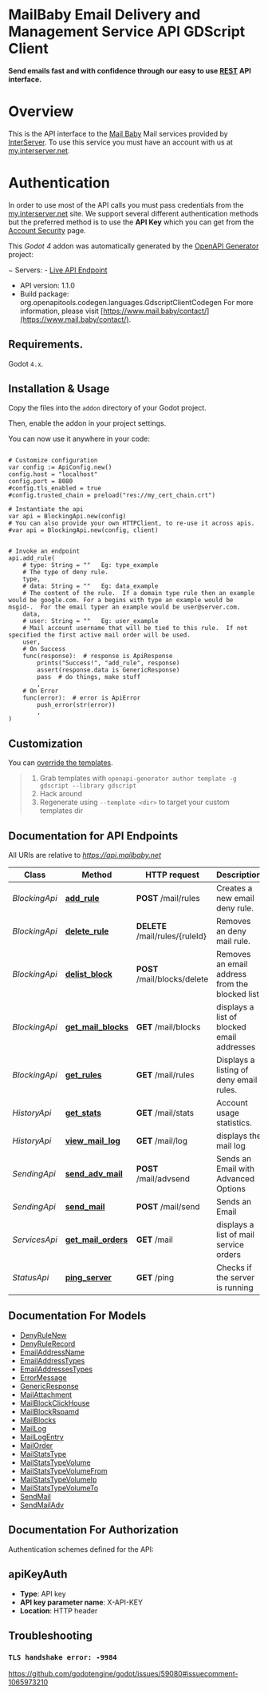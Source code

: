# MailBaby Email Delivery and Management Service API GDScript Client

**Send emails fast and with confidence through our easy to use [REST](https://en.wikipedia.org/wiki/Representational_state_transfer) API interface.**
# Overview
This is the API interface to the [Mail Baby](https//mail.baby/) Mail services provided by [InterServer](https://www.interserver.net). To use this service you must have an account with us at [my.interserver.net](https://my.interserver.net).
# Authentication
In order to use most of the API calls you must pass credentials from the [my.interserver.net](https://my.interserver.net/) site.
We support several different authentication methods but the preferred method is to use the **API Key** which you can get from the [Account Security](https://my.interserver.net/account_security) page.


This *Godot 4* addon was automatically generated by the [OpenAPI Generator](https://openapi-generator.tech) project:

− Servers:
    - [Live API Endpoint](https://api.mailbaby.net)
- API version: 1.1.0
- Build package: org.openapitools.codegen.languages.GdscriptClientCodegen
For more information, please visit [https://www.mail.baby/contact/](https://www.mail.baby/contact/).


## Requirements.

Godot `4.x`.


## Installation & Usage

Copy the files into the `addon` directory of your Godot project.

Then, enable the addon in your project settings.

You can now use it anywhere in your code:

```gdscript

# Customize configuration
var config := ApiConfig.new()
config.host = "localhost"
config.port = 8080
#config.tls_enabled = true
#config.trusted_chain = preload("res://my_cert_chain.crt")

# Instantiate the api
var api = BlockingApi.new(config)
# You can also provide your own HTTPClient, to re-use it across apis.
#var api = BlockingApi.new(config, client)


# Invoke an endpoint
api.add_rule(
	# type: String = ""   Eg: type_example
	# The type of deny rule.
	type,
	# data: String = ""   Eg: data_example
	# The content of the rule.  If a domain type rule then an example would be google.com. For a begins with type an example would be msgid-.  For the email typer an example would be user@server.com.
	data,
	# user: String = ""   Eg: user_example
	# Mail account username that will be tied to this rule.  If not specified the first active mail order will be used.
	user,
	# On Success
	func(response):  # response is ApiResponse
		prints("Success!", "add_rule", response)
		assert(response.data is GenericResponse)
		pass  # do things, make stuff
		,
	# On Error
	func(error):  # error is ApiError
		push_error(str(error))
		,
)

```


## Customization

You can [override the templates](https://openapi-generator.tech/docs/templating/).

> 1. Grab templates with `openapi-generator author template -g gdscript --library gdscript`
> 2. Hack around
> 3. Regenerate using `--template <dir>` to target your custom templates dir


## Documentation for API Endpoints

All URIs are relative to *https://api.mailbaby.net*

Class | Method | HTTP request | Description
------------ | ------------- | ------------- | -------------
*BlockingApi* | [**add_rule**](apis/BlockingApi.md#add_rule) | **POST** /mail/rules | Creates a new email deny rule.
*BlockingApi* | [**delete_rule**](apis/BlockingApi.md#delete_rule) | **DELETE** /mail/rules/{ruleId} | Removes an deny mail rule.
*BlockingApi* | [**delist_block**](apis/BlockingApi.md#delist_block) | **POST** /mail/blocks/delete | Removes an email address from the blocked list
*BlockingApi* | [**get_mail_blocks**](apis/BlockingApi.md#get_mail_blocks) | **GET** /mail/blocks | displays a list of blocked email addresses
*BlockingApi* | [**get_rules**](apis/BlockingApi.md#get_rules) | **GET** /mail/rules | Displays a listing of deny email rules.
*HistoryApi* | [**get_stats**](apis/HistoryApi.md#get_stats) | **GET** /mail/stats | Account usage statistics.
*HistoryApi* | [**view_mail_log**](apis/HistoryApi.md#view_mail_log) | **GET** /mail/log | displays the mail log
*SendingApi* | [**send_adv_mail**](apis/SendingApi.md#send_adv_mail) | **POST** /mail/advsend | Sends an Email with Advanced Options
*SendingApi* | [**send_mail**](apis/SendingApi.md#send_mail) | **POST** /mail/send | Sends an Email
*ServicesApi* | [**get_mail_orders**](apis/ServicesApi.md#get_mail_orders) | **GET** /mail | displays a list of mail service orders
*StatusApi* | [**ping_server**](apis/StatusApi.md#ping_server) | **GET** /ping | Checks if the server is running


## Documentation For Models

- [DenyRuleNew](models/DenyRuleNew.md)
- [DenyRuleRecord](models/DenyRuleRecord.md)
- [EmailAddressName](models/EmailAddressName.md)
- [EmailAddressTypes](models/EmailAddressTypes.md)
- [EmailAddressesTypes](models/EmailAddressesTypes.md)
- [ErrorMessage](models/ErrorMessage.md)
- [GenericResponse](models/GenericResponse.md)
- [MailAttachment](models/MailAttachment.md)
- [MailBlockClickHouse](models/MailBlockClickHouse.md)
- [MailBlockRspamd](models/MailBlockRspamd.md)
- [MailBlocks](models/MailBlocks.md)
- [MailLog](models/MailLog.md)
- [MailLogEntry](models/MailLogEntry.md)
- [MailOrder](models/MailOrder.md)
- [MailStatsType](models/MailStatsType.md)
- [MailStatsTypeVolume](models/MailStatsTypeVolume.md)
- [MailStatsTypeVolumeFrom](models/MailStatsTypeVolumeFrom.md)
- [MailStatsTypeVolumeIp](models/MailStatsTypeVolumeIp.md)
- [MailStatsTypeVolumeTo](models/MailStatsTypeVolumeTo.md)
- [SendMail](models/SendMail.md)
- [SendMailAdv](models/SendMailAdv.md)


## Documentation For Authorization

 Authentication schemes defined for the API:
## apiKeyAuth

- **Type**: API key
- **API key parameter name**: X-API-KEY
- **Location**: HTTP header



## Troubleshooting

### `TLS handshake error: -9984`

https://github.com/godotengine/godot/issues/59080#issuecomment-1065973210

